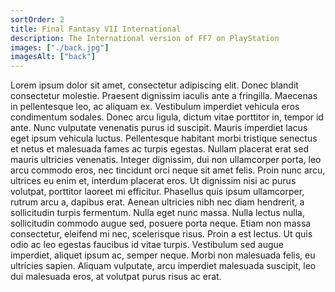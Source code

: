 ```yaml
---
sortOrder: 2
title: Final Fantasy VII International
description: The International version of FF7 on PlayStation
images: ["./back.jpg"]
imagesAlt: ["back"]
---
```


Lorem ipsum dolor sit amet, consectetur adipiscing elit. Donec blandit consectetur molestie. Praesent dignissim iaculis ante a fringilla. Maecenas in pellentesque leo, ac aliquam ex. Vestibulum imperdiet vehicula eros condimentum sodales. Donec arcu ligula, dictum vitae porttitor in, tempor id ante. Nunc vulputate venenatis purus id suscipit. Mauris imperdiet lacus eget ipsum vehicula luctus. Pellentesque habitant morbi tristique senectus et netus et malesuada fames ac turpis egestas. Nullam placerat erat sed mauris ultricies venenatis. Integer dignissim, dui non ullamcorper porta, leo arcu commodo eros, nec tincidunt orci neque sit amet felis.
Proin nunc arcu, ultrices eu enim et, interdum placerat eros. Ut dignissim nisi ac purus volutpat, porttitor laoreet mi efficitur. Phasellus quis ipsum ullamcorper, rutrum arcu a, dapibus erat. Aenean ultricies nibh nec diam hendrerit, a sollicitudin turpis fermentum. Nulla eget nunc massa. Nulla lectus nulla, sollicitudin commodo augue sed, posuere porta neque. Etiam non massa consectetur, eleifend mi nec, scelerisque risus. Proin a est lectus. Ut quis odio ac leo egestas faucibus id vitae turpis. Vestibulum sed augue imperdiet, aliquet ipsum ac, semper neque. Morbi non malesuada felis, eu ultricies sapien. Aliquam vulputate, arcu imperdiet malesuada suscipit, leo dui malesuada eros, at volutpat purus risus ac erat.
